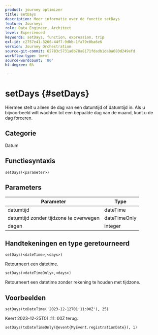 ```yaml
---
product: journey optimizer
title: setDays
description: Meer informatie over de functie setDays
feature: Journeys
role: Data Engineer, Architect
level: Experienced
keywords: setDays, function, expression, trip
exl-id: c2757e41-8206-44f7-9dbb-1fa79c0ba6e6
version: Journey Orchestration
source-git-commit: 62783c5731a8b78a8171fdadb1da8a680d249efd
workflow-type: tm+mt
source-wordcount: '80'
ht-degree: 6%

---
```


# setDays {#setDays}

Hiermee stelt u alleen de dag van een datumtijd of datumtijd in. Als u bijvoorbeeld wilt wachten tot een bepaalde dag van de maand, kunt u de dag forceren.

## Categorie

Datum

## Functiesyntaxis

`setDays(<parameter>)`

## Parameters

| Parameter | Type |
|--- |--- |
| datumtijd | dateTime |
| datumtijd zonder tijdzone te overwegen | dateTimeOnly |
| dagen | integer |

## Handtekeningen en type geretourneerd

`setDays(<dateTime>,<days>)`

Retourneert een datetime.

`setDays(<dateTimeOnly>,<days>)`

Retourneert een datetime zonder rekening te houden met tijdzone.

## Voorbeelden

`setDays(toDateTime('2023-12-12T01:11:00Z'), 25)`

Keert 2023-12-25T01 :11: 00Z terug.

`setDays(toDateTimeOnly(@event{MyEvent.registrationDate}), 1)`
